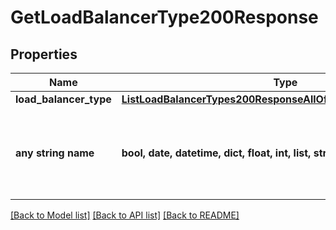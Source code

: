 # GetLoadBalancerType200Response


## Properties
Name | Type | Description | Notes
------------ | ------------- | ------------- | -------------
**load_balancer_type** | [**ListLoadBalancerTypes200ResponseAllOfLoadBalancerTypesInner**](ListLoadBalancerTypes200ResponseAllOfLoadBalancerTypesInner.md) |  | [optional] 
**any string name** | **bool, date, datetime, dict, float, int, list, str, none_type** | any string name can be used but the value must be the correct type | [optional]

[[Back to Model list]](../README.md#documentation-for-models) [[Back to API list]](../README.md#documentation-for-api-endpoints) [[Back to README]](../README.md)


